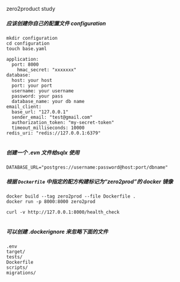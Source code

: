 zero2product study

##### 应该创建你自己的配置文件 configuration

```
mkdir configuration
cd configuration
touch base.yaml

application:
  port: 8000
    hmac_secret: "xxxxxxx"
database:
  host: your host
  port: your port
  username: your username
  password: your pass
  database_name: your db name
email_client:
  base_url: "127.0.0.1"
  sender_email: "test@gmail.com"
  authorization_token: "my-secret-token"
  timeout_milliseconds: 10000
redis_uri: "redis://127.0.0.1:6379"
  
```

##### 创建一个 .evn 文件给sqlx 使用

```
DATABASE_URL="postgres://username:password@host:port/dbname"
```

##### 根据 `Dockerfile` 中指定的配方构建标记为“zero2prod”的 docker 镜像

```
docker build --tag zero2prod --file Dockerfile .
docker run -p 8000:8000 zero2prod

curl -v http://127.0.0.1:8000/health_check


```

##### 可以创建 .dockerignore 来忽略下面的文件

```
.env
target/
tests/
Dockerfile
scripts/
migrations/
```